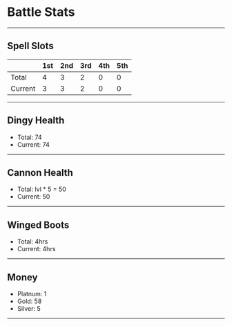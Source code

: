 # Battle Stats

___
## Spell Slots
||1st|2nd|3rd|4th|5th|
|-|-|-|-|-|-|
|Total|4|3|2|0|0|
|Current|3|3|2|0|0|

___
## Dingy Health
 - Total: 74
 - Current: 74

___
## Cannon Health
  - Total: lvl * 5 = 50
  - Current: 50

___
## Winged Boots
 - Total: 4hrs
 - Current: 4hrs

 ___
 ## Money
  - Platnum: 1
  - Gold: 58
  - Silver: 5

___